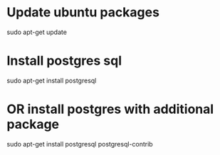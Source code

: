 # Update ubuntu packages
sudo apt-get update
# Install postgres sql
sudo apt-get install postgresql
# OR install postgres with additional package
sudo apt-get install postgresql postgresql-contrib
